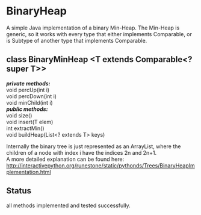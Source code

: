 # BinaryHeap

A simple Java implementation of a binary Min-Heap.
The Min-Heap is generic, so it works with every type that either implements Comparable,
or is Subtype of another type that implements Comparable.<br>

class BinaryMinHeap <T extends Comparable<? super T>>
---
<i><b>private methods:</i></b><br>
void percUp(int i)<br>
void percDown(int i)<br>
void minChild(int i)<br>
<i><b>public methods:</i></b><br>
void size()<br>
void insert(T elem)<br>
int extractMin()<br>
void buildHeap(List&lt;? extends T&gt; keys)<br>

Internally the binary tree is just represented as an ArrayList, where the children of a node with index i have the indices 2n and 2n+1.<br>
A more detailed explanation can be found here: http://interactivepython.org/runestone/static/pythonds/Trees/BinaryHeapImplementation.html

Status
---
all methods implemented and tested successfully.
